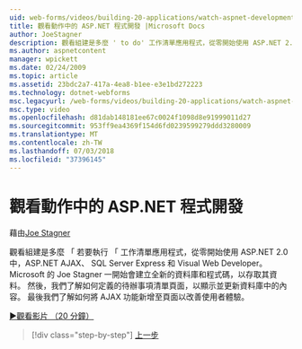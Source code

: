 ```yaml
---
uid: web-forms/videos/building-20-applications/watch-aspnet-development-in-action
title: 觀看動作中的 ASP.NET 程式開發 |Microsoft Docs
author: JoeStagner
description: 觀看組建是多麼 ' to do' 工作清單應用程式，從零開始使用 ASP.NET 2.0 中，ASP.NET AJAX、 SQL Server Express 和 Visual Web Developer。 Mic...
ms.author: aspnetcontent
manager: wpickett
ms.date: 02/24/2009
ms.topic: article
ms.assetid: 23bdc2a7-417a-4ea8-b1ee-e3e1bd272223
ms.technology: dotnet-webforms
msc.legacyurl: /web-forms/videos/building-20-applications/watch-aspnet-development-in-action
msc.type: video
ms.openlocfilehash: d81dab148181ee67c0024f1098d8e91999011d27
ms.sourcegitcommit: 953ff9ea4369f154d6fd0239599279ddd3280009
ms.translationtype: MT
ms.contentlocale: zh-TW
ms.lasthandoff: 07/03/2018
ms.locfileid: "37396145"
---
```

<a name="watch-aspnet-development-in-action"></a>觀看動作中的 ASP.NET 程式開發
====================
藉由[Joe Stagner](https://github.com/JoeStagner)

觀看組建是多麼 「 若要執行 「 工作清單應用程式，從零開始使用 ASP.NET 2.0 中，ASP.NET AJAX、 SQL Server Express 和 Visual Web Developer。 Microsoft 的 Joe Stagner 一開始會建立全新的資料庫和程式碼，以存取其資料。 然後，我們了解如何定義的待辦事項清單頁面，以顯示並更新資料庫中的內容。 最後我們了解如何將 AJAX 功能新增至頁面以改善使用者體驗。

[&#9654;觀看影片 （20 分鐘）](https://channel9.msdn.com/Blogs/ASP-NET-Site-Videos/watch-aspnet-development-in-action)

> [!div class="step-by-step"]
> [上一步](lesson-8-working-with-the-gridview-and-formview.md)
